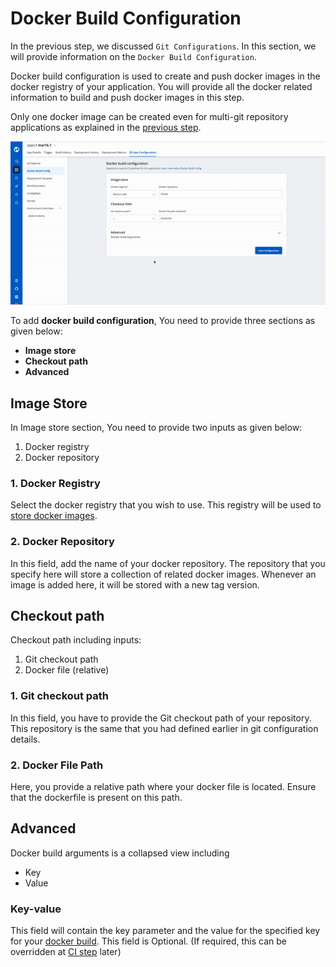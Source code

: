  # Docker Build Configuration

In the previous step, we discussed `Git Configurations`. In this section, we will provide information on the `Docker Build Configuration`.

Docker build configuration is used to create and push docker images in the docker registry of your application. You will provide all the docker related information to build and push docker images in this step.

Only one docker image can be created even for multi-git repository applications as explained in the [previous step](git-material.md).

![](../../.gitbook/assets/create-docker.gif)

To add **docker build configuration**, You need to provide three sections as given below:

* **Image store**
* **Checkout path**
* **Advanced**

## Image Store
In Image store section, You need to provide two inputs as given below: 
1. Docker registry
2. Docker repository

### 1. Docker Registry
Select the docker registry that you wish to use. This registry will be used to [store docker images](../global-configurations/docker-registries.md).

### 2. Docker Repository
In this field, add the name of your docker repository. The repository that you specify here will store a collection of related docker images. Whenever an image is added here, it will be stored with a new tag version.

## Checkout path 
Checkout path including inputs:
1. Git checkout path
2. Docker file (relative)

### 1. Git checkout path
In this field, you have to provide the Git checkout path of your repository. This repository is the same that you had defined earlier in git configuration details.

### 2. Docker File Path
Here, you provide a relative path where your docker file is located. Ensure that the dockerfile is present on this path.

## Advanced 
 Docker build arguments is a collapsed view including
   * Key
   * Value

### Key-value
This field will contain the key parameter and the value for the specified key for your [docker build](https://docs.docker.com/engine/reference/commandline/build/#options). This field is Optional. \(If required, this can be overridden at [CI step](../deploying-application/triggering-ci.md) later\)

